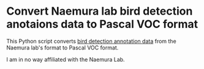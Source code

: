 # Convert Naemura lab bird detection anotaions data to Pascal VOC format
This Python script converts [bird detection annotation data](http://bird.nae-lab.org/dataset/) from the Naemura lab's format to Pascal VOC format.

I am in no way affiliated with the Naemura Lab.
